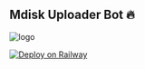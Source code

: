 ## Mdisk Uploader Bot 🔥



![logo](https://graph.org/file/77c5c3f2b6328cca73f2e.jpg)


[![Deploy on Railway](https://railway.app/button.svg)](https://railway.app/template/66G7Hy?referralCode=MYDiyR)
